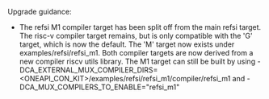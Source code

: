 Upgrade guidance:
* The refsi M1 compiler target has been split off from the main refsi target. The
 risc-v compiler target remains, but is only compatible with the 'G' target,
 which is now the default. The 'M' target now exists under
 examples/refsi/refsi_m1. Both compiler targets are now derived from a new
 compiler riscv utils library. The M1 target can still be built by using
 -DCA_EXTERNAL_MUX_COMPILER_DIRS=<ONEAPI_CON_KIT>/examples/refsi/refsi_m1/compiler/refsi_m1
 and -DCA_MUX_COMPILERS_TO_ENABLE="refsi_m1"
